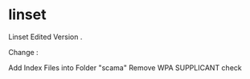 # linset
Linset Edited Version . 

Change : 

Add Index Files into Folder "scama"
Remove WPA SUPPLICANT check 

